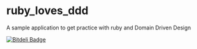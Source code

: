 ruby_loves_ddd
==============

A sample application to get practice with ruby and Domain Driven Design


[![Bitdeli Badge](https://d2weczhvl823v0.cloudfront.net/emadb/ruby_loves_ddd/trend.png)](https://bitdeli.com/free "Bitdeli Badge")

